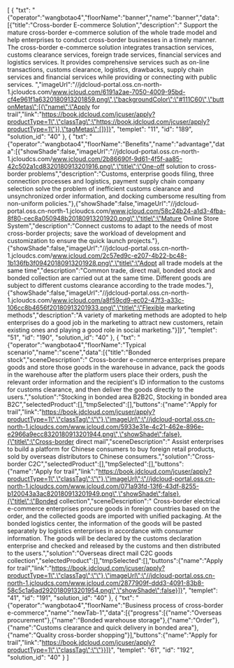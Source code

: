 [
    {
        "txt": "{\"operator\":\"wangbotao4\",\"floorName\":\"banner\",\"name\":\"banner\",\"data\":[{\"title\":\"Cross-border E-commerce Solution\",\"description\":\" Support the mature cross-border e-commerce solution of the whole trade model and help enterprises to conduct cross-border businesses in a timely manner. The cross-border e-commerce solution integrates transaction services, customs clearance services, foreign trade services, financial services and logistics services. It provides comprehensive services such as on-line transactions, customs clearance, logistics, drawbacks, supply chain services and financial services while providing or connecting with public services. \",\"imageUrl\":\"//jdcloud-portal.oss.cn-north-1.jcloudcs.com/www.jcloud.com/6191a2ae-7050-4009-95bd-cf4e961f1a6320180913201859.png\",\"backgroundColor\":\"#111C60\",\"buttonMetas\":[{\"name\":\"Apply for trail\",\"link\":\"https://book.jdcloud.com/jcuser/apply?productType=1\",\"classTag\":\"https://book.jdcloud.com/jcuser/apply?productType=1\"}],\"tagMetas\":[]}]}",
        "templet": "11",
        "id": "189",
        "solution_id": "40"
    },
    {
        "txt": "{\"operator\":\"wangbotao4\",\"floorName\":\"Benefits\",\"name\":\"advantage\",\"data\":[{\"showShade\":false,\"imageUrl\":\"//jdcloud-portal.oss.cn-north-1.jcloudcs.com/www.jcloud.com/2b86690f-9d61-4f5f-aa85-42c502a1cd8320180913201916.png\",\"title\":\"One-off solution to cross-border problems\",\"description\":\"Customs, enterprise goods filing, three connection processes and logistics, payment supply chain company selection solve the problem of inefficient customs clearance and unsynchronized order information, and docking cumbersome resulting from non-uniform policies.\"},{\"showShade\":false,\"imageUrl\":\"//jdcloud-portal.oss.cn-north-1.jcloudcs.com/www.jcloud.com/58c24b24-a1d3-4fba-8f80-cec8a050948b20180913201920.png\",\"title\":\"Mature Online Store System\",\"description\":\"Connect customs to adapt to the needs of most cross-border projects; save the workload of development and customization to ensure the quick launch projects.\"},{\"showShade\":false,\"imageUrl\":\"//jdcloud-portal.oss.cn-north-1.jcloudcs.com/www.jcloud.com/2c57ed9c-e207-4b22-bc48-1b136fb3f09420180913201928.png\",\"title\":\"Adopt all trade models at the same time\",\"description\":\"Common trade, direct mail, bonded stock and bonded collection are carried out at the same time. Different goods are subject to different customs clearance according to the trade modes.\"},{\"showShade\":false,\"imageUrl\":\"//jdcloud-portal.oss.cn-north-1.jcloudcs.com/www.jcloud.com/a8f59cd9-ec02-47f3-a33c-106cc8b4656f20180913201933.png\",\"title\":\"Flexible marketing methods\",\"description\":\"A variety of marketing methods are adopted to help enterprises do a good job in the marketing to attract new customers, retain existing ones and playing a good role in social marketing.\"}]}",
        "templet": "51",
        "id": "190",
        "solution_id": "40"
    },
    {
        "txt": "{\"operator\":\"wangbotao4\",\"floorName\":\"Typical scenario\",\"name\":\"scene\",\"data\":[{\"title\":\"Bonded stock\",\"sceneDescription\":\" Cross-border e-commerce enterprises prepare goods and store those goods in the warehouse in advance, pack the goods in the warehouse after the platform users place their orders, push the relevant order information and the recipient's ID information to the customs for customs clearance, and then deliver the goods directly to the users.\",\"solution\":\"Stocking in bonded area B2B2C, Stocking in bonded area B2C\",\"selectedProduct\":[],\"tmpSelected\":[],\"buttons\":{\"name\":\"Apply for trail\",\"link\":\"https://book.jdcloud.com/jcuser/apply?productType=1\",\"classTag\":\"\"},\"imageUrl\":\"//jdcloud-portal.oss.cn-north-1.jcloudcs.com/www.jcloud.com/5933e31e-4c21-462e-896e-e2966a9ecc8320180913201944.png\",\"showShade\":false},{\"title\":\"Cross-border direct mail\",\"sceneDescription\":\" Assist enterprises to build a platform for Chinese consumers to buy foreign retail products, sold by overseas distributors to Chinese consumers.\",\"solution\":\"Cross-border C2C\",\"selectedProduct\":[],\"tmpSelected\":[],\"buttons\":{\"name\":\"Apply for trail\",\"link\":\"https://book.jdcloud.com/jcuser/apply?productType=1\",\"classTag\":\"\"},\"imageUrl\":\"//jdcloud-portal.oss.cn-north-1.jcloudcs.com/www.jcloud.com/071a93fd-13f6-43df-8255-b120043a3ac820180913201949.png\",\"showShade\":false},{\"title\":\"Bonded collection\",\"sceneDescription\":\" Cross-border electrical e-commerce enterprises procure goods in foreign countries based on the order, and the collected goods are imported with unified packaging. At the bonded logistics center, the information of the goods will be pasted separately by logistics enterprises in accordance with consumer information. The goods will be declared by the customs declaration enterprise and checked and released by the customs and then distributed to the users.\",\"solution\":\"Overseas direct mail C2C goods collection\",\"selectedProduct\":[],\"tmpSelected\":[],\"buttons\":{\"name\":\"Apply for trail\",\"link\":\"https://book.jdcloud.com/jcuser/apply?productType=1\",\"classTag\":\"\"},\"imageUrl\":\"//jdcloud-portal.oss.cn-north-1.jcloudcs.com/www.jcloud.com/2877909f-ddd3-4091-83b8-58c5c1a6ad2920180913201954.png\",\"showShade\":false}]}",
        "templet": "41",
        "id": "191",
        "solution_id": "40"
    },
    {
        "txt": "{\"operator\":\"wangbotao4\",\"floorName\":\"Business process of cross-border e-commerce\",\"name\":\"newTab-1\",\"data\":[{\"progress\":[{\"name\":\"Overseas procurement\"},{\"name\":\"Bonded warehouse storage\"},{\"name\":\"Order\"},{\"name\":\"Customs clearance and quick delivery in bonded area\"},{\"name\":\"Quality cross-border shopping\"}],\"buttons\":{\"name\":\"Apply for trail\",\"link\":\"https://book.jdcloud.com/jcuser/apply?productType=1\",\"classTag\":\"\"}}]}",
        "templet": "61",
        "id": "192",
        "solution_id": "40"
    }
]